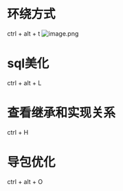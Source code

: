 # 环绕方式 
ctrl + alt + t 
![image.png](https://gitee.com/sinoeast/imgs/raw/master/20230306140555.png)
# sql美化
ctrl + alt + L

# 查看继承和实现关系
ctrl + H

# 导包优化
ctrl + alt + O